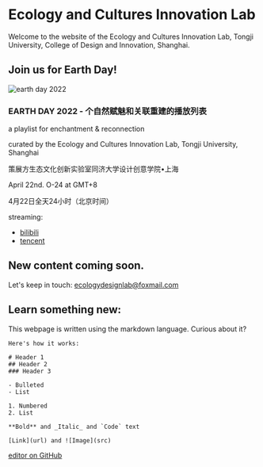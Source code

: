 # Ecology and Cultures Innovation Lab
Welcome to the website of the Ecology and Cultures Innovation Lab, Tongji University, College of Design and Innovation, Shanghai.

## Join us for Earth Day!

![earth day 2022](website/docs/image/earthday.jpg)

### EARTH DAY 2022 - 个自然赋魅和关联重建的播放列表
a playlist for enchantment & reconnection

curated by the Ecology and Cultures Innovation Lab, Tongji University, Shanghai

策展方生态文化创新实验室同济大学设计创意学院•上海

April 22nd. O-24 at GMT+8

4月22日全天24小时（北京时间）

streaming:
- [bilibili](http://live.bilibili.com/22684870)
- [tencent](https://meeting.tencent.com/V/yT5IVPCSk7Iv)

## New content coming soon.

Let's keep in touch: ecologydesignlab@foxmail.com


## Learn something new:
This webpage is written using the markdown language. Curious about it?

```
Here's how it works:

# Header 1
## Header 2
### Header 3

- Bulleted
- List

1. Numbered
2. List

**Bold** and _Italic_ and `Code` text

[Link](url) and ![Image](src)
```

[editor on GitHub](https://github.com/ecoculi/website/edit/main/docs/index.md)
